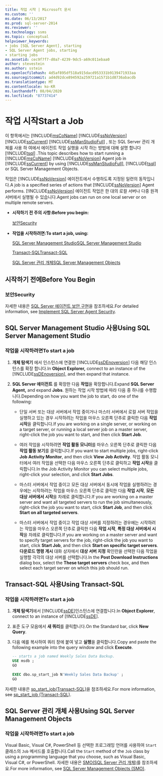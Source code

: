 ```yaml
---
title: 작업 시작 | Microsoft 문서
ms.custom: ''
ms.date: 06/13/2017
ms.prod: sql-server-2014
ms.reviewer: ''
ms.technology: ssms
ms.topic: conceptual
helpviewer_keywords:
- jobs [SQL Server Agent], starting
- SQL Server Agent jobs, starting
- starting jobs
ms.assetid: cec9f7f7-d0a7-4239-9dc5-a69c011ebaa0
author: stevestein
ms.author: sstein
ms.openlocfilehash: 4d5af895df518a915dacd953331b9139471933aa
ms.sourcegitcommit: ad4d92dce894592a259721a1571b1d8736abacdb
ms.translationtype: MT
ms.contentlocale: ko-KR
ms.lasthandoff: 08/04/2020
ms.locfileid: "87737414"
---
```

# <a name="start-a-job"></a><span data-ttu-id="57770-102">작업 시작</span><span class="sxs-lookup"><span data-stu-id="57770-102">Start a Job</span></span>
  <span data-ttu-id="57770-103">이 항목에서는 [!INCLUDE[msCoName](../../includes/msconame-md.md)] [!INCLUDE[ssNoVersion](../../includes/ssnoversion-md.md)] [!INCLUDE[ssCurrent](../../includes/sscurrent-md.md)] [!INCLUDE[ssManStudioFull](../../includes/ssmanstudiofull-md.md)] , 또는 SQL Server 관리 개체를 사용 하 여에서 에이전트 작업 실행을 시작 하는 방법에 대해 설명 합니다 [!INCLUDE[tsql](../../includes/tsql-md.md)] .</span><span class="sxs-lookup"><span data-stu-id="57770-103">This topic describes how to start running a [!INCLUDE[msCoName](../../includes/msconame-md.md)] [!INCLUDE[ssNoVersion](../../includes/ssnoversion-md.md)] Agent job in [!INCLUDE[ssCurrent](../../includes/sscurrent-md.md)] by using [!INCLUDE[ssManStudioFull](../../includes/ssmanstudiofull-md.md)], [!INCLUDE[tsql](../../includes/tsql-md.md)] or SQL Server Management Objects.</span></span>  
  
 <span data-ttu-id="57770-104">작업은 [!INCLUDE[ssNoVersion](../../includes/ssnoversion-md.md)] 에이전트에서 수행하도록 지정된 일련의 동작입니다.</span><span class="sxs-lookup"><span data-stu-id="57770-104">A job is a specified series of actions that [!INCLUDE[ssNoVersion](../../includes/ssnoversion-md.md)] Agent performs.</span></span> [!INCLUDE[ssNoVersion](../../includes/ssnoversion-md.md)] <span data-ttu-id="57770-105">에이전트 작업은 한 대의 로컬 서버나 다중 원격 서버에서 실행될 수 있습니다.</span><span class="sxs-lookup"><span data-stu-id="57770-105">Agent jobs can run on one local server or on multiple remote servers.</span></span>  
  
-   <span data-ttu-id="57770-106">**시작하기 전 주의 사항:**</span><span class="sxs-lookup"><span data-stu-id="57770-106">**Before you begin:**</span></span>  
  
     [<span data-ttu-id="57770-107">보안</span><span class="sxs-lookup"><span data-stu-id="57770-107">Security</span></span>](#Security)  
  
-   <span data-ttu-id="57770-108">**작업을 시작하려면:**</span><span class="sxs-lookup"><span data-stu-id="57770-108">**To start a job, using:**</span></span>  
  
     [<span data-ttu-id="57770-109">SQL Server Management Studio</span><span class="sxs-lookup"><span data-stu-id="57770-109">SQL Server Management Studio</span></span>](#SSMS)  
  
     [<span data-ttu-id="57770-110">Transact-SQL</span><span class="sxs-lookup"><span data-stu-id="57770-110">Transact-SQL</span></span>](#TSQL)  
  
     [<span data-ttu-id="57770-111">SQL Server 관리 개체</span><span class="sxs-lookup"><span data-stu-id="57770-111">SQL Server Management Objects</span></span>](#SMO)  
  
##  <a name="before-you-begin"></a><a name="BeforeYouBegin"></a> <span data-ttu-id="57770-112">시작하기 전에</span><span class="sxs-lookup"><span data-stu-id="57770-112">Before You Begin</span></span>  
  
###  <a name="security"></a><a name="Security"></a> <span data-ttu-id="57770-113">보안</span><span class="sxs-lookup"><span data-stu-id="57770-113">Security</span></span>  
 <span data-ttu-id="57770-114">자세한 내용은 [SQL Server 에이전트 보안 구현](implement-sql-server-agent-security.md)을 참조하세요.</span><span class="sxs-lookup"><span data-stu-id="57770-114">For detailed information, see [Implement SQL Server Agent Security](implement-sql-server-agent-security.md).</span></span>  
  
##  <a name="using-sql-server-management-studio"></a><a name="SSMS"></a> <span data-ttu-id="57770-115">SQL Server Management Studio 사용</span><span class="sxs-lookup"><span data-stu-id="57770-115">Using SQL Server Management Studio</span></span>  
  
### <a name="to-start-a-job"></a><span data-ttu-id="57770-116">작업을 시작하려면</span><span class="sxs-lookup"><span data-stu-id="57770-116">To start a job</span></span>  
  
1.  <span data-ttu-id="57770-117">**개체 탐색기** 에서 인스턴스에 연결한 [!INCLUDE[ssDEnoversion](../../includes/ssdenoversion-md.md)] 다음 해당 인스턴스를 확장 합니다.</span><span class="sxs-lookup"><span data-stu-id="57770-117">In **Object Explorer,** connect to an instance of the [!INCLUDE[ssDEnoversion](../../includes/ssdenoversion-md.md)], and then expand that instance.</span></span>  
  
2.  <span data-ttu-id="57770-118">**SQL Server 에이전트** 를 확장한 다음 **작업**을 확장합니다.</span><span class="sxs-lookup"><span data-stu-id="57770-118">Expand **SQL Server Agent,** and expand **Jobs**.</span></span> <span data-ttu-id="57770-119">원하는 작업 시작 방법에 따라 다음 중 하나를 수행합니다.</span><span class="sxs-lookup"><span data-stu-id="57770-119">Depending on how you want the job to start, do one of the following:</span></span>  
  
    -   <span data-ttu-id="57770-120">단일 서버 또는 대상 서버에서 작업 중이거나 마스터 서버에서 로컬 서버 작업을 실행하고 있는 경우 시작하려는 작업을 마우스 오른쪽 단추로 클릭한 다음 **작업 시작**을 클릭합니다.</span><span class="sxs-lookup"><span data-stu-id="57770-120">If you are working on a single server, or working on a target server, or running a local server job on a master server, right-click the job you want to start, and then click **Start Job**.</span></span>  
  
    -   <span data-ttu-id="57770-121">여러 작업을 시작하려면 **작업 활동 모니터**를 마우스 오른쪽 단추로 클릭한 다음 **작업 활동 보기**를 클릭합니다.</span><span class="sxs-lookup"><span data-stu-id="57770-121">If you want to start multiple jobs, right-click **Job Activity Monitor**, and then click **View Job Activity**.</span></span> <span data-ttu-id="57770-122">작업 활동 모니터에서 여러 작업을 선택한 다음 마우스 오른쪽 단추로 클릭하고 **작업 시작**을 클릭합니다.</span><span class="sxs-lookup"><span data-stu-id="57770-122">In the Job Activity Monitor you can select multiple jobs, right-click your selection, and click **Start Jobs**.</span></span>  
  
    -   <span data-ttu-id="57770-123">마스터 서버에서 작업 중이고 모든 대상 서버에서 동시에 작업을 실행하려는 경우에는 시작하려는 작업을 마우스 오른쪽 단추로 클릭한 다음 **작업 시작**, **모든 대상 서버에서 시작**을 차례로 클릭합니다.</span><span class="sxs-lookup"><span data-stu-id="57770-123">If you are working on a master server and want all targeted servers to run the job simultaneously, right-click the job you want to start, click **Start Job**, and then click **Start on all targeted servers**.</span></span>  
  
    -   <span data-ttu-id="57770-124">마스터 서버에서 작업 중이고 작업 대상 서버를 지정하려는 경우에는 시작하려는 작업을 마우스 오른쪽 단추로 클릭한 다음 **작업 시작**, **특정 대상 서버에서 시작**을 차례로 클릭합니다.</span><span class="sxs-lookup"><span data-stu-id="57770-124">If you are working on a master server and want to specify target servers for the job, right-click the job you want to start, click **Start Job**, and then click **Start on specific target servers**.</span></span> <span data-ttu-id="57770-125">**다운로드 명령 게시** 대화 상자에서 **대상 서버 지정** 확인란을 선택한 다음 작업을 실행할 각각의 대상 서버를 선택합니다.</span><span class="sxs-lookup"><span data-stu-id="57770-125">In the **Post Download Instructions** dialog box, select the **These target servers** check box, and then select each target server on which this job should run.</span></span>  
  
##  <a name="using-transact-sql"></a><a name="TSQL"></a> <span data-ttu-id="57770-126">Transact-SQL 사용</span><span class="sxs-lookup"><span data-stu-id="57770-126">Using Transact-SQL</span></span>  
  
### <a name="to-start-a-job"></a><span data-ttu-id="57770-127">작업을 시작하려면</span><span class="sxs-lookup"><span data-stu-id="57770-127">To start a job</span></span>  
  
1.  <span data-ttu-id="57770-128">**개체 탐색기**에서 [!INCLUDE[ssDE](../../includes/ssde-md.md)]인스턴스에 연결합니다.</span><span class="sxs-lookup"><span data-stu-id="57770-128">In **Object Explorer**, connect to an instance of [!INCLUDE[ssDE](../../includes/ssde-md.md)].</span></span>  
  
2.  <span data-ttu-id="57770-129">표준 도구 모음에서 **새 쿼리**를 클릭합니다.</span><span class="sxs-lookup"><span data-stu-id="57770-129">On the Standard bar, click **New Query**.</span></span>  
  
3.  <span data-ttu-id="57770-130">다음 예를 복사하여 쿼리 창에 붙여 넣고 **실행**을 클릭합니다.</span><span class="sxs-lookup"><span data-stu-id="57770-130">Copy and paste the following example into the query window and click **Execute**.</span></span>  
  
    ```sql
    -- starts a job named Weekly Sales Data Backup.    
    USE msdb ;  
    GO  
  
    EXEC dbo.sp_start_job N'Weekly Sales Data Backup' ;  
    GO  
    ```  
  
 <span data-ttu-id="57770-131">자세한 내용은 [sp_start_job&#40;Transact-SQL&#41;](/sql/relational-databases/system-stored-procedures/sp-start-job-transact-sql)을 참조하세요.</span><span class="sxs-lookup"><span data-stu-id="57770-131">For more information, see [sp_start_job &#40;Transact-SQL&#41;](/sql/relational-databases/system-stored-procedures/sp-start-job-transact-sql).</span></span>  
  
##  <a name="using-sql-server-management-objects"></a><a name="SMO"></a><span data-ttu-id="57770-132">SQL Server 관리 개체 사용</span><span class="sxs-lookup"><span data-stu-id="57770-132">Using SQL Server Management Objects</span></span>  

### <a name="to-start-a-job"></a><span data-ttu-id="57770-133">작업을 시작하려면</span><span class="sxs-lookup"><span data-stu-id="57770-133">To start a job</span></span>
  
 <span data-ttu-id="57770-134">Visual Basic, Visual C#, PowerShell 등 선택한 프로그래밍 언어를 사용하여 `Start` 클래스의 `Job` 메서드를 호출합니다.</span><span class="sxs-lookup"><span data-stu-id="57770-134">Call the `Start` method of the `Job` class by using a programming language that you choose, such as Visual Basic, Visual C#, or PowerShell.</span></span> <span data-ttu-id="57770-135">자세한 내용은 [SMO(SQL Server 관리 개체)](https://msdn.microsoft.com/library/ms162169.aspx)를 참조하세요.</span><span class="sxs-lookup"><span data-stu-id="57770-135">For more information, see [SQL Server Management Objects (SMO)](https://msdn.microsoft.com/library/ms162169.aspx).</span></span>  
